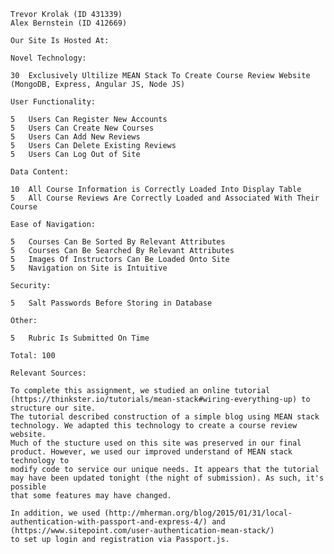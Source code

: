 	
	Trevor Krolak (ID 431339)
	Alex Bernstein (ID 412669)
	
	Our Site Is Hosted At: 
	
	Novel Technology:
	
	30	Exclusively Ultilize MEAN Stack To Create Course Review Website (MongoDB, Express, Angular JS, Node JS)
	
	User Functionality:
		
	5   Users Can Register New Accounts
	5	Users Can Create New Courses
	5	Users Can Add New Reviews
	5	Users Can Delete Existing Reviews
	5   Users Can Log Out of Site
	
	Data Content:
	
	10  All Course Information is Correctly Loaded Into Display Table
	5   All Course Reviews Are Correctly Loaded and Associated With Their Course
	
	Ease of Navigation:
	
	5	Courses Can Be Sorted By Relevant Attributes
	5	Courses Can Be Searched By Relevant Attributes
	5	Images Of Instructors Can Be Loaded Onto Site
	5 	Navigation on Site is Intuitive
	
	Security:
	
	5	Salt Passwords Before Storing in Database
	
	Other: 
	
	5	Rubric Is Submitted On Time
	
	Total: 100
	
	Relevant Sources: 
	
	To complete this assignment, we studied an online tutorial (https://thinkster.io/tutorials/mean-stack#wiring-everything-up) to structure our site. 
	The tutorial described construction of a simple blog using MEAN stack technology. We adapted this technology to create a course review website. 
	Much of the stucture used on this site was preserved in our final product. However, we used our improved understand of MEAN stack technology to 
	modify code to service our unique needs. It appears that the tutorial may have been updated tonight (the night of submission). As such, it's possible
	that some features may have changed. 
	
	In addition, we used (http://mherman.org/blog/2015/01/31/local-authentication-with-passport-and-express-4/) and (https://www.sitepoint.com/user-authentication-mean-stack/)
	to set up login and registration via Passport.js. 
	
	
	